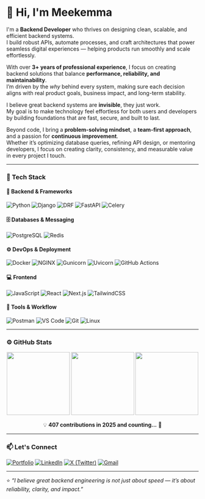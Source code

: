 # 👋 Hi, I'm Meekemma

I'm a **Backend Developer** who thrives on designing clean, scalable, and efficient backend systems.  
I build robust APIs, automate processes, and craft architectures that power seamless digital experiences — helping products run smoothly and scale effortlessly.

With over **3+ years of professional experience**, I focus on creating backend solutions that balance **performance, reliability, and maintainability**.  
I’m driven by the *why* behind every system, making sure each decision aligns with real product goals, business impact, and long-term stability.

I believe great backend systems are **invisible**, they just work.  
My goal is to make technology feel effortless for both users and developers by building foundations that are fast, secure, and built to last.

Beyond code, I bring a **problem-solving mindset**, a **team-first approach**, and a passion for **continuous improvement**.  
Whether it’s optimizing database queries, refining API design, or mentoring developers, I focus on creating clarity, consistency, and measurable value in every project I touch.


---

### 🧠 Tech Stack


#### 🧩 Backend & Frameworks
![Python](https://img.shields.io/badge/Python-3670A0?style=for-the-badge&logo=python&logoColor=ffdd54)
![Django](https://img.shields.io/badge/Django-092E20?style=for-the-badge&logo=django&logoColor=white)
![DRF](https://img.shields.io/badge/DRF-D41F0B?style=for-the-badge&logo=django&logoColor=white)
![FastAPI](https://img.shields.io/badge/FastAPI-009688?style=for-the-badge&logo=fastapi&logoColor=white)
![Celery](https://img.shields.io/badge/Celery-37814A?style=for-the-badge&logo=celery&logoColor=white)

#### 🗄️ Databases & Messaging
![PostgreSQL](https://img.shields.io/badge/PostgreSQL-316192?style=for-the-badge&logo=postgresql&logoColor=white)
![Redis](https://img.shields.io/badge/Redis-DC382D?style=for-the-badge&logo=redis&logoColor=white)

#### ⚙️ DevOps & Deployment
![Docker](https://img.shields.io/badge/Docker-2496ED?style=for-the-badge&logo=docker&logoColor=white)
![NGINX](https://img.shields.io/badge/NGINX-009639?style=for-the-badge&logo=nginx&logoColor=white)
![Gunicorn](https://img.shields.io/badge/Gunicorn-499848?style=for-the-badge&logo=gunicorn&logoColor=white)
![Uvicorn](https://img.shields.io/badge/Uvicorn-20232A?style=for-the-badge&logo=uvicorn&logoColor=white)
![GitHub Actions](https://img.shields.io/badge/GitHub%20Actions-2088FF?style=for-the-badge&logo=githubactions&logoColor=white)

#### 💻 Frontend
![JavaScript](https://img.shields.io/badge/JavaScript-F7DF1E?style=for-the-badge&logo=javascript&logoColor=black)
![React](https://img.shields.io/badge/React-20232A?style=for-the-badge&logo=react&logoColor=61DAFB)
![Next.js](https://img.shields.io/badge/Next.js-000000?style=for-the-badge&logo=nextdotjs&logoColor=white)
![TailwindCSS](https://img.shields.io/badge/TailwindCSS-38B2AC?style=for-the-badge&logo=tailwind-css&logoColor=white)

#### 🧰 Tools & Workflow
![Postman](https://img.shields.io/badge/Postman-FF6C37?style=for-the-badge&logo=postman&logoColor=white)
![VS Code](https://img.shields.io/badge/VS%20Code-007ACC?style=for-the-badge&logo=visualstudiocode&logoColor=white)
![Git](https://img.shields.io/badge/Git-F05032?style=for-the-badge&logo=git&logoColor=white)
![Linux](https://img.shields.io/badge/Linux-FCC624?style=for-the-badge&logo=linux&logoColor=black)

---

### ⚙️ GitHub Stats

<p align="center">
  <img height="165" src="https://github-readme-stats.vercel.app/api?username=meekemma&count_private=true&include_all_commits=true&show_icons=true&theme=tokyonight" />
  <img height="165" src="https://github-readme-streak-stats.herokuapp.com/?user=meekemma&theme=tokyonight" />
  <img height="165" src="https://github-readme-stats.vercel.app/api/top-langs/?username=meekemma&layout=compact&theme=tokyonight" />
</p>

<p align="center">
  💡 <b>407 contributions in 2025 and counting...</b> 🚀
</p>



---

### 📫 Let's Connect
[![Portfolio](https://img.shields.io/badge/Portfolio-000000?style=for-the-badge&logo=About.me&logoColor=white)](https://meekemma.vercel.app/)
[![LinkedIn](https://img.shields.io/badge/LinkedIn-0A66C2?style=for-the-badge&logo=linkedin&logoColor=white)](https://www.linkedin.com/in/ibeh-emmanuel-81b25b249/)
[![X (Twitter)](https://img.shields.io/badge/Twitter-1DA1F2?style=for-the-badge&logo=x&logoColor=white)](https://x.com/Meek_emma007)
[![Gmail](https://img.shields.io/badge/Gmail-D14836?style=for-the-badge&logo=gmail&logoColor=white)](mailto:ibehemmanuel32@gmail.com)


---

⭐️ _“I believe great backend engineering is not just about speed — it’s about reliability, clarity, and impact.”_
